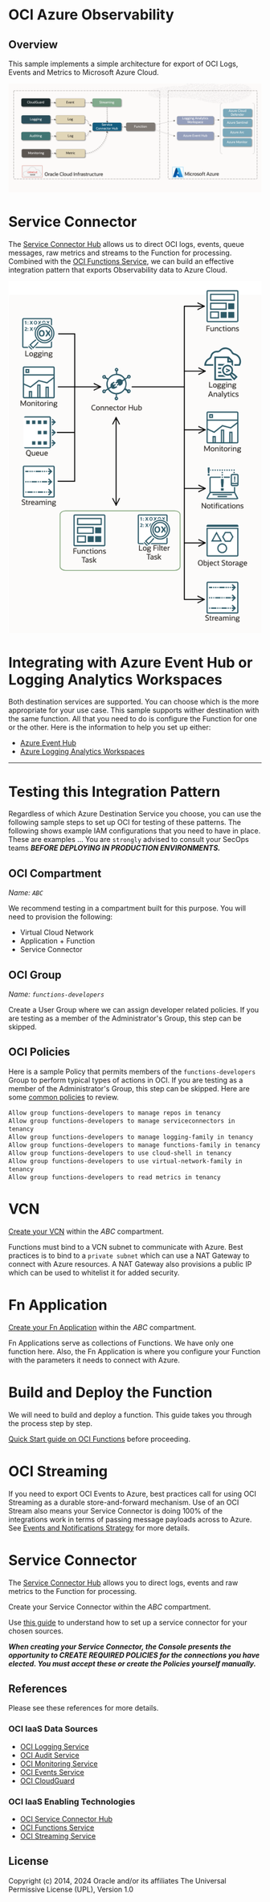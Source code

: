 # OCI Azure Observability

##  Overview

This sample implements a simple architecture for export of OCI Logs, Events and Metrics to Microsoft Azure Cloud.


![](./images/architecture.png)

# Service Connector

The [Service Connector Hub](https://docs.oracle.com/en-us/iaas/Content/connector-hub/overview.htm) allows us to 
direct OCI logs, events, queue messages, raw metrics and streams to the Function
for processing.  Combined with the [OCI Functions Service](https://docs.oracle.com/en-us/iaas/Content/Functions/home.htm), 
we can build an effective integration
pattern that exports Observability data to Azure Cloud.

![](./images/service.connector.patterns.png)

# Integrating with Azure Event Hub or Logging Analytics Workspaces

Both destination services are supported.  You can choose which is the more appropriate for
your use case.  This sample supports wither destination with the same function.  All that you
need to do is configure the Function for one or the other.  Here is the information to help
you set up either:

- [Azure Event Hub](README.azure.eventhub.md)
- [Azure Logging Analytics Workspaces](README.azure.workspace.md)

---
# Testing this Integration Pattern

Regardless of which Azure Destination Service you choose, you can use the following
sample steps to set up OCI for testing of these patterns. The following shows example
IAM configurations that you need to have in place.  These are examples ... You are `strongly` 
advised to consult your SecOps teams **_BEFORE DEPLOYING IN PRODUCTION ENVIRONMENTS._**

## OCI Compartment

_Name: `ABC`_

We recommend testing in a compartment built for this purpose.  You will need to provision
the following:

- Virtual Cloud Network
- Application + Function
- Service Connector

## OCI Group

_Name: `functions-developers`_

Create a User Group where we can assign developer related policies.   If you are testing as
a member of the Administrator's Group, this step can be skipped.

## OCI Policies

Here is a sample Policy that permits members of the `functions-developers` Group to perform typical types
of actions in OCI. If you are testing as a member of the Administrator's Group, this step
can be skipped. Here are some [common policies](https://docs.oracle.com/en-us/iaas/Content/Identity/Concepts/commonpolicies.htm#)
to review.

    Allow group functions-developers to manage repos in tenancy
    Allow group functions-developers to manage serviceconnectors in tenancy
    Allow group functions-developers to manage logging-family in tenancy
    Allow group functions-developers to manage functions-family in tenancy
    Allow group functions-developers to use cloud-shell in tenancy
    Allow group functions-developers to use virtual-network-family in tenancy
    Allow group functions-developers to read metrics in tenancy


# VCN

[Create your VCN](https://docs.oracle.com/en/solutions/wls-on-prem-to-oci/use-wizard-create-vcn.html) within the _ABC_ compartment.

Functions must bind to a VCN subnet to communicate with Azure.
Best practices is to bind to a `private subnet` which can use a NAT Gateway to connect
with Azure resources.  A NAT Gateway also provisions a public IP which can be used to 
whitelist it for added security. 

# Fn Application

[Create your Fn Application](https://docs.oracle.com/en-us/iaas/Content/Functions/Tasks/functionscreatingapps.htm) within the _ABC_ compartment.

Fn Applications serve as collections of Functions.  We have only one function here.
Also, the Fn Application is where you configure your Function with the parameters it
needs to connect with Azure.

# Build and Deploy the Function

We will need to build and deploy a function.  This guide takes you through the process step by step.

[Quick Start guide on OCI Functions](https://docs.oracle.com/en-us/iaas/Content/Functions/Tasks/functionsquickstartguidestop.htm) before proceeding.

# OCI Streaming

If you need to export OCI Events to Azure, best practices call for using OCI Streaming as a durable 
store-and-forward mechanism.  Use of an OCI Stream also means your Service Connector is doing 100% of the
integrations work in terms of passing message payloads across to Azure.  See [Events and Notifications
Strategy](https://docs.public.oneportal.content.oci.oraclecloud.com/en-us/iaas/Content/cloud-adoption-framework/events-notifications-strategy.htm) for more details.

# Service Connector

The [Service Connector Hub](https://docs.oracle.com/en-us/iaas/Content/connector-hub/overview.htm) allows you to direct logs, events and raw metrics to the Function
for processing.

Create your Service Connector within the _ABC_ compartment.

Use [this guide](https://docs.oracle.com/en-us/iaas/Content/connector-hub/overview.htm) to 
understand how to set up a service connector for your chosen sources.

**_When creating your Service Connector, the Console presents the opportunity to CREATE REQUIRED
POLICIES for the connections you have elected.  You must accept these or create the Policies
yourself manually._**

## References

Please see these references for more details.

### OCI IaaS Data Sources

- [OCI Logging Service](https://docs.oracle.com/en-us/iaas/Content/Logging/Concepts/loggingoverview.htm)
- [OCI Audit Service](https://docs.oracle.com/en-us/iaas/Content/Audit/Concepts/auditoverview.htm)
- [OCI Monitoring Service](https://docs.oracle.com/en-us/iaas/Content/Monitoring/Concepts/monitoringoverview.htm)
- [OCI Events Service](https://docs.oracle.com/en-us/iaas/Content/Events/Concepts/eventsoverview.htm)
- [OCI CloudGuard](https://docs.oracle.com/en-us/iaas/cloud-guard/using/index.htm)

### OCI IaaS Enabling Technologies

- [OCI Service Connector Hub](https://docs.oracle.com/en-us/iaas/Content/Functions/Concepts/functionsoverview.htm)
- [OCI Functions Service](https://docs.oracle.com/en-us/iaas/Content/Functions/Concepts/functionsoverview.htm)
- [OCI Streaming Service](https://docs.oracle.com/en-us/iaas/Content/Streaming/Concepts/streamingoverview.htm)


## License
Copyright (c) 2014, 2024 Oracle and/or its affiliates
The Universal Permissive License (UPL), Version 1.0
